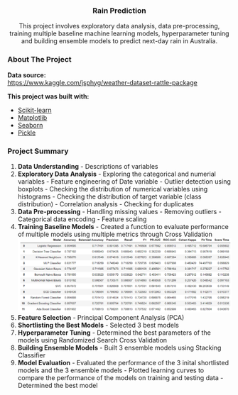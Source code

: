<p align="center">
  <h3 align="center">Rain Prediction</h3>

  <p align="center">
    This project involves exploratory data analysis, data pre-processing, training multiple baseline machine learning models, hyperparameter tuning and building ensemble models to predict next-day rain in Australia.
  </p>
</p>

<h3 id="about-the-project">About The Project</h3>

<b>Data source:</b>
<br>
https://www.kaggle.com/jsphyg/weather-dataset-rattle-package

<b>This project was built with:</b>
<br>
* [Scikit-learn](https://scikit-learn.org/)
* [Matplotlib](https://matplotlib.org/)
* [Seaborn](https://seaborn.pydata.org/)
* [Pickle](https://docs.python.org/3/library/pickle.html)

<h3 id="summary">Project Summary</h3>

<div align="left">
  <ol>
    <li>
      <b>Data Understanding</b>  
      - Descriptions of variables
    </li>
    <li>
      <b>Exploratory Data Analysis</b> 
      - Exploring the categorical and numerial variables
      - Feature engineering of Date variable
      - Outlier detection using boxplots
      - Checking the distribution of numerical variables using histograms
      - Checking the distribution of target variable (class distribution)
      - Correlation analysis
      - Checking for duplicates
    </li>
    <li>
      <b>Data Pre-processing</b> 
      - Handling missing values
      - Removing outliers
      - Categorical data encoding
      - Feature scaling
    </li>
    <li>
      <b>Training Baseline Models</b> 
      - Created a function to evaluate performance of multiple models using multiple metrics through Cross Validation
      <img src="model_performance.PNG" alt="performance evaluation">
    </li>
    <li>
      <b>Feature Selection</b> 
      - Principal Component Analysis (PCA)
    </li>
    <li>
      <b>Shortlisting the Best Models</b> 
      - Selected 3 best models
    </li>
    <li>
      <b>Hyperparameter Tuning</b> 
      - Determined the best parameters of the models using Randomized Search Cross Validation
    </li>
    <li>
      <b>Building Ensemble Models</b> 
      - Built 3 ensemble models using Stacking Classifier
    </li>
    <li>
      <b>Model Evaluation</b> 
      - Evaluated the performance of the 3 inital shortlisted models and the 3 ensemble models
      - Plotted learning curves to compare the performance of the models on training and testing data
      - Determined the best model
    </li>
  </ol>
</div>

